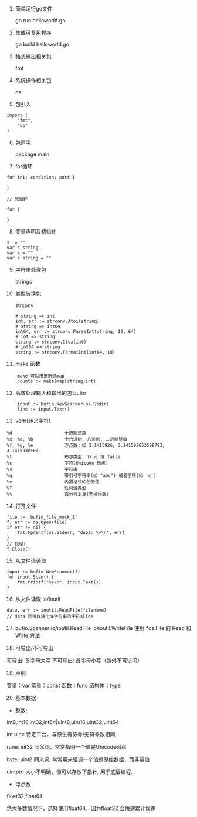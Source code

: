1. 简单运行go文件

    go run helloworld.go

2. 生成可复用程序

    go build helloworld.go

3. 格式输出相关包

    fmt

4. 系统操作相关包

    os

5. 包引入

```
import (
    "fmt",
    "os"
)
```

6. 包声明

    package main

7. for循环 
```
for ini; condition; post {

}

// 死循环

for {

}
```

8. 变量声明及初始化

```
s := ""
var s string
var s = ""
var s string = ""
```

9. 字符串处理包

    strings

10. 类型转换包

    strconv

    ```
    # string => int
    int, err := strconv.Atoi(string)
    # string => int64
    int64, err := strconv.ParseInt(string, 10, 64)
    # int => string
    string := strconv.Itoa(int)
    # int64 => string
    string := strconv.FormatInt(int64, 10)
    ```

11. make 函数

```
    make 可以用来新建map
    counts := make(map[string]int)
```

12. 高效处理输入和输出的包 bufio

```
    input := bufio.NewScanner(os.Stdin)
    line := input.Text()
```

13. verb(转义字符)

```
%d                    十进制整数
%x, %o, %b            十六进制, 八进制, 二进制整数
%f, %g, %e            浮点数：如 3.1415926, 3.141592653589793, 3.141593e+00
%t                    布尔类型: true 或 false
%c                    字符(Unicode 码点)
%s                    字符串
%q                    带引号字符串(如 "abc") 或者字符(如 'c')
%v                    内置格式的任何值
%T                    任何值类型
%%                    百分号本身(无操作数)
```

14. 打开文件

```
file := 'bufio_file_mock_1'
f, err := os.Open(file)
if err != nil {
    fmt.Fprintf(os.Stderr, "dup2: %v\n", err)
}
// 处理f
f.Close()
```

15. 从文件流读取

```
input := bufio.NewScanner(f)
for input.Scan() {
    fmt.Printf("%s\n", input.Text())
}
```

16. 从文件读取 io/ioutil

```
data, err := ioutil.ReadFile(filename)
// data 是可以转化成字符串的字符slice
```

17. bufio.Scanner io/ioutil.ReadFile io/ioutil.WriteFile 使用 *os.File 的 Read 和 Write 方法

18. 可导出/不可导出

可导出: 首字母大写
不可导出: 首字母小写（包外不可访问）

19. 声明

变量：var
常量：const
函数：func
结构体：type

20. 基本数据

- 整数: 

int8,int16,int32,int64|uint8,uint16,uint32,uint64

int,uint: 特定平台，与原生有符号/无符号数相同

rune: int32 同义词，常常指明一个值是Unicode码点

byte: uint8 同义词, 常常用来强调一个值是原始数据，而非量值

uintptr: 大小不明确，但可以存放下指针, 用于底层编程.

- 浮点数

float32,float64

绝大多数情况下，选择使用float64，因为float32 会快速累计误差
